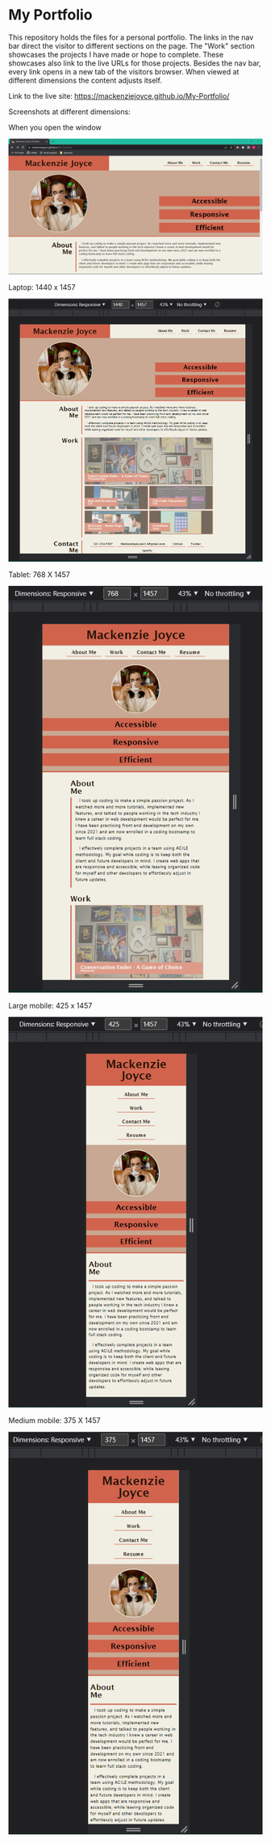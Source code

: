 # My Portfolio

This repository holds the files for a personal portfolio. The links in the nav bar direct the visitor to different sections on the page. The "Work" section showcases the projects I have made or hope to complete. These showcases also link to the live URLs for those projects. Besides the nav bar, every link opens in a new tab of the visitors browser. When viewed at different dimensions the content adjusts itself.

Link to the live site:
https://mackenziejoyce.github.io/My-Portfolio/

Screenshots at different dimensions:

When you open the window

![Laptop view](screenshots/Laptop1.png)



Laptop: 1440 x 1457  

![Laptop view in inspector](screenshots/Laptop2.png)



Tablet: 768 X 1457

![Tablet view in inspector](screenshots/Tablet.png)



Large mobile: 425 x 1457

![Large Mobile view in inspector](screenshots/MobileL.png)



Medium mobile: 375 X 1457

![Medium Mobile view in inspector](screenshots/MobileM.png)

